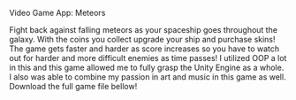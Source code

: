 Video Game App: Meteors

Fight back against falling meteors as your spaceship goes throughout the galaxy. With the coins you collect upgrade your ship and purchase skins! The game gets faster and harder as score increases so you have to watch out for harder and more difficult enemies as time passes! I utilized OOP a lot in this and this game allowed me to fully grasp the Unity Engine as a whole. I also was able to combine my passion in art and music in this game as well. Download the full game file bellow!
